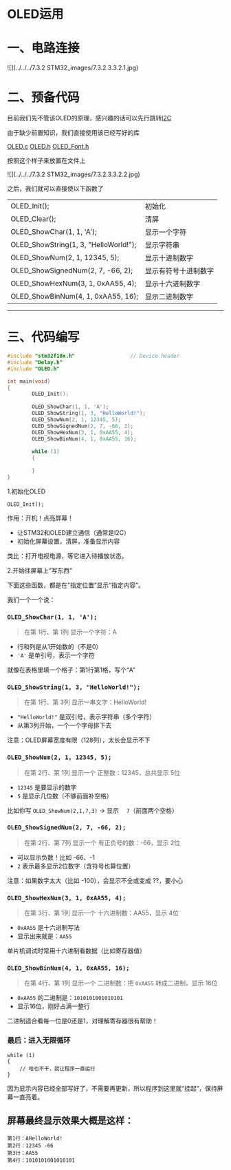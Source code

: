 # OLED运用

# 一、电路连接

![](../../../7.3.2 STM32_images/7.3.2.3.3.2.1.jpg)

# 二、预备代码

目前我们先不管该OLED的原理，感兴趣的话可以先行跳转[I2C](https://ycna0ikpc5v0.feishu.cn/wiki/T6gcwsugTihNPzkcBptcfoBLnrd)

由于缺少前置知识，我们直接使用该已经写好的库

 [OLED.c](OLED.c)  [OLED.h](OLED.h)  [OLED_Font.h](OLED_Font.h) 

按照这个样子来放置在文件上

![](../../../7.3.2 STM32_images/7.3.2.3.3.2.2.jpg)

之后，我们就可以直接使以下函数了

|                                       |                      |
| ------------------------------------- | -------------------- |
| OLED_Init();                          | 初始化               |
| OLED_Clear();                         | 清屏                 |
| OLED_ShowChar(1, 1, 'A');             | 显示一个字符         |
| OLED_ShowString(1, 3, "HelloWorld!"); | 显示字符串           |
| OLED_ShowNum(2, 1, 12345, 5);         | 显示十进制数字       |
| OLED_ShowSignedNum(2, 7, -66, 2);     | 显示有符号十进制数字 |
| OLED_ShowHexNum(3, 1, 0xAA55, 4);     | 显示十六进制数字     |
| OLED_ShowBinNum(4, 1, 0xAA55, 16);    | 显示二进制数字       |

------



# 三、代码编写

```C++
#include "stm32f10x.h"                  // Device header
#include "Delay.h"
#include "OLED.h"

int main(void)
{
        OLED_Init();
        
        OLED_ShowChar(1, 1, 'A');
        OLED_ShowString(1, 3, "HelloWorld!");
        OLED_ShowNum(2, 1, 12345, 5);
        OLED_ShowSignedNum(2, 7, -66, 2);
        OLED_ShowHexNum(3, 1, 0xAA55, 4);
        OLED_ShowBinNum(4, 1, 0xAA55, 16);
        
        while (1)
        {
                
        }
}
```

1.初始化OLED

```Plain
OLED_Init();
```

 作用：开机！点亮屏幕！

- 让STM32和OLED建立通信（通常是I2C）
- 初始化屏幕设置，清屏，准备显示内容

 类比：打开电视电源，等它进入待播放状态。



2.开始往屏幕上“写东西”

下面这些函数，都是在“指定位置”显示“指定内容”。

我们一个一个说：



### `OLED_ShowChar(1, 1, 'A');`

> 在第 1行、第 1列 显示一个字符：A

- 行和列是从1开始数的（不是0）
- `'A'` 是单引号，表示一个字符

 就像在表格里填一个格子：第1行第1格，写个“A”



###  `OLED_ShowString(1, 3, "HelloWorld!");`

> 在第 1行、第 3列 显示一串文字：HelloWorld!

- `"HelloWorld!"` 是双引号，表示字符串（多个字符）
- 从第3列开始，一个一个字母排下去

 注意：OLED屏幕宽度有限（128列），太长会显示不下



### `OLED_ShowNum(2, 1, 12345, 5);`

> 在第 2行、第 1列 显示一个 正整数：12345，总共显示 5位

- `12345` 是要显示的数字
- `5` 是显示几位数（不够前面补空格）

 比如你写 `OLED_ShowNum(2,1,7,3)` → 显示 `  7`（前面两个空格）



### `OLED_ShowSignedNum(2, 7, -66, 2);`

> 在第 2行、第 7列 显示一个 有正负号的数：-66，显示 2位

- 可以显示负数！比如 -66、-1
- `2` 表示最多显示2位数字（含符号也算位置）

注意：如果数字太大（比如 -100），会显示不全或变成 ??，要小心



### `OLED_ShowHexNum(3, 1, 0xAA55, 4);`

> 在第 3行、第 1列 显示一个 十六进制数：AA55，显示 4位

- `0xAA55` 是十六进制写法
- 显示出来就是：`AA55`

单片机调试时常用十六进制看数据（比如寄存器值）



### `OLED_ShowBinNum(4, 1, 0xAA55, 16);`

> 在第 4行、第 1列 显示一个 二进制数：把 `0xAA55` 转成二进制，显示 16位

- `0xAA55` 的二进制是：`1010101001010101`
- 显示16位，刚好占满一整行

 二进制适合看每一位是0还是1，对理解寄存器很有帮助！



### 最后：进入无限循环

```Plain
while (1)
{
    // 啥也不干，就让程序一直运行
}
```

因为显示内容已经全部写好了，不需要再更新，所以程序到这里就“挂起”，保持屏幕一直亮着。



## 屏幕最终显示效果大概是这样：

```Plain
第1行：AHelloWorld!
第2行：12345 -66
第3行：AA55
第4行：1010101001010101
```